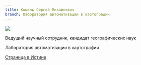 ```yaml
---
title: Кошель Сергей Михайлович
branch: Лаборатория автоматизации в картографии
---
```


![](~/assets/images/ksm.jpg)

Ведущий научный сотрудник, кандидат географических наук

Лаборатория автоматизации в картографии

[Страница в Истине](https://istina.msu.ru/workers/427283)
